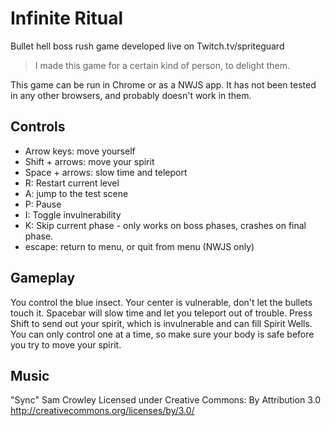 # Infinite Ritual
Bullet hell boss rush game developed live on Twitch.tv/spriteguard

>I made this game for a certain kind of person, to delight them.

This game can be run in Chrome or as a NWJS app. It has not been tested in any
other browsers, and probably doesn't work in them.

## Controls

* Arrow keys: move yourself
* Shift + arrows: move your spirit
* Space + arrows: slow time and teleport
* R: Restart current level
* A: jump to the test scene
* P: Pause
* I: Toggle invulnerability
* K: Skip current phase - only works on boss phases, crashes on final phase.
* escape: return to menu, or quit from menu (NWJS only)

## Gameplay

You control the blue insect. Your center is vulnerable, don't let the bullets
touch it. Spacebar will slow time and let you teleport out of trouble. Press
Shift to send out your spirit, which is invulnerable and can fill Spirit Wells.
You can only control one at a time, so make sure your body is safe before you
try to move your spirit.

## Music

"Sync"
Sam Crowley
Licensed under Creative Commons: By Attribution 3.0
http://creativecommons.org/licenses/by/3.0/